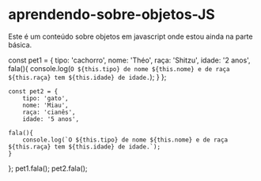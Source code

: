 # aprendendo-sobre-objetos-JS
Este é um conteúdo sobre objetos em javascript onde estou ainda na parte básica.



const pet1 = {
    tipo: 'cachorro',
    nome: 'Théo',
    raça: 'Shitzu',
    idade: '2 anos',
    fala(){
        console.log(`O ${this.tipo} de nome ${this.nome} e de raça ${this.raça} tem ${this.idade} de idade.`);
    }
};

    const pet2 = {
        tipo: 'gato',
        nome: 'Miau',
        raça: 'cianês',
        idade: '5 anos',

    fala(){
        console.log(`O ${this.tipo} de nome ${this.nome} e de raça ${this.raça} tem ${this.idade} de idade.`);
    }
    
};
 pet1.fala();
 pet2.fala();

